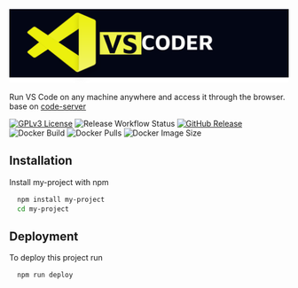 <img src=".banner.svg" alt="Banner" width="600" />


Run VS Code⁠ on any machine anywhere and access it through the browser. base on [code-server](https://hub.docker.com/r/codercom/code-server)

[![GPLv3 License](https://img.shields.io/badge/License-GPL%20v3-yellow.svg)](https://opensource.org/licenses/)
![Release Workflow Status](https://github.com/amirtaherkhani/vscoder/actions/workflows/release.yml/badge.svg?branch=main)
[![GitHub Release](https://img.shields.io/github/v/release/amirtaherkhani/vscoder?include_prereleases)](https://github.com/amirtaherkhani/vscoder/releases)
![Docker Build](https://img.shields.io/github/actions/workflow/status/amirtaherkhani/vscoder/release.yml?logo=docker&label=Docker%20Build)
![Docker Pulls](https://img.shields.io/docker/pulls/amirmoth/vscoder?logo=docker&label=Docker%20Build)
![Docker Image Size](https://img.shields.io/docker/image-size/amirmoth/vscoder/latest?logo=docker&label=Docker%20Build)





## Installation

Install my-project with npm

```bash
  npm install my-project
  cd my-project
```

## Deployment

To deploy this project run

```bash
  npm run deploy
```
